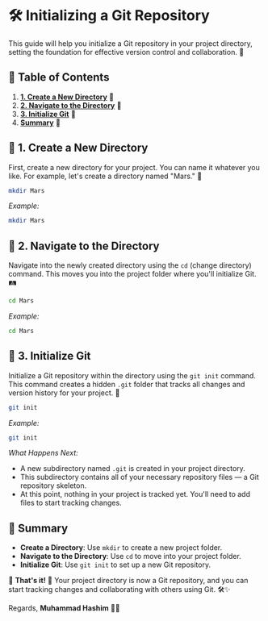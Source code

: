 # 🛠️ Initializing a Git Repository

This guide will help you initialize a Git repository in your project directory, setting the foundation for effective version control and collaboration. 🚀

## 📑 Table of Contents

1. [**1. Create a New Directory**](#-1-create-a-new-directory) 📁
2. [**2. Navigate to the Directory**](#-2-navigate-to-the-directory) 🔄
3. [**3. Initialize Git**](#-3-initialize-git) 🐙
4. [**Summary**](#-summary) 📝

## 📁 1. Create a New Directory

First, create a new directory for your project. You can name it whatever you like. For example, let's create a directory named "Mars." 🌌

```bash
mkdir Mars
```

*Example:*

```bash
mkdir Mars
```

## 🔄 2. Navigate to the Directory

Navigate into the newly created directory using the `cd` (change directory) command. This moves you into the project folder where you'll initialize Git. 🛤️

```bash
cd Mars
```

*Example:*

```bash
cd Mars
```

## 🐙 3. Initialize Git

Initialize a Git repository within the directory using the `git init` command. This command creates a hidden `.git` folder that tracks all changes and version history for your project. 📂

```bash
git init
```

*Example:*

```bash
git init
```

*What Happens Next:*
- A new subdirectory named `.git` is created in your project directory.
- This subdirectory contains all of your necessary repository files — a Git repository skeleton.
- At this point, nothing in your project is tracked yet. You'll need to add files to start tracking changes.

## 📝 Summary

- **Create a Directory**: Use `mkdir` to create a new project folder.
- **Navigate to the Directory**: Use `cd` to move into your project folder.
- **Initialize Git**: Use `git init` to set up a new Git repository.

🎉 **That's it!** 🎉 Your project directory is now a Git repository, and you can start tracking changes and collaborating with others using Git. 🛠️✨

Regards,
**Muhammad Hashim** 👨‍💻
